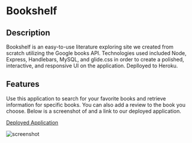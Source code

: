 # Bookshelf

## Description
Bookshelf is an easy-to-use literature exploring site we created from scratch utilizing the Google books API. Technologies used included Node, Express, Handlebars, MySQL, and glide.css in order to create a polished, interactive, and responsive UI on the application. Deplloyed to Heroku.

## Features
Use this application to search for your favorite books and retrieve information for specific books. You can also add a review to the book you choose. Below is a screenshot of and a link to our deployed application.

[Deployed Application](https://dmtweedy-bookshelf-06533d4bddb5.herokuapp.com/)

![screenshot](https://github.com/dmtweedy/bookshelf/assets/135908704/95ec1a61-8cd2-4c24-a2d9-dae34d16decc)
